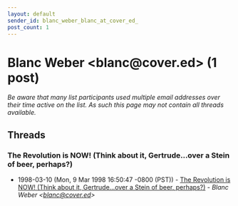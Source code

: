 ```yaml
---
layout: default
sender_id: blanc_weber_blanc_at_cover_ed_
post_count: 1
---
```


# Blanc Weber <blanc<span>@</span>cover.ed> (1 post)

_Be aware that many list participants used multiple email addresses over their time active on the list. As such this page may not contain all threads available._

## Threads

### The Revolution is  NOW! (Think about it, Gertrude...over a Stein of beer, perhaps?)
+ 1998-03-10 (Mon, 9 Mar 1998 16:50:47 -0800 (PST)) - [The Revolution is  NOW! (Think about it, Gertrude...over a Stein of beer, perhaps?)](/archive/1998/03/c420ed97e60a7d6955e013cad6ad2767411dbbda1655f2e91a3d3fcc0fda2ea4) - _Blanc Weber \<blanc@cover.ed\>_

